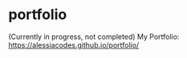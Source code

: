 # portfolio
(Currently in progress, not completed)
My Portfolio: https://alessiacodes.github.io/portfolio/
